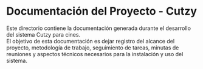 # Documentación del Proyecto - Cutzy

Este directorio contiene la documentación generada durante el desarrollo del sistema Cutzy para cines.  
El objetivo de esta documentación es dejar registro del alcance del proyecto, metodología de trabajo, seguimiento de tareas, minutas de reuniones y aspectos técnicos necesarios para la instalación y uso del sistema.

